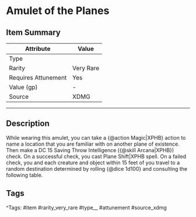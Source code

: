 # Amulet of the Planes

## Item Summary

| Attribute            | Value                        |
|----------------------|------------------------------|
| Type                 |   |
| Rarity               | Very Rare             |
| Requires Attunement  | Yes                |
| Value (gp)           | -    |
| Source               | XDMG |

---

## Description

While wearing this amulet, you can take a {@action Magic|XPHB} action to name a location that you are familiar with on another plane of existence. Then make a DC 15 Saving Throw Intelligence ({@skill Arcana|XPHB}) check. On a successful check, you cast Plane Shift|XPHB spell. On a failed check, you and each creature and object within 15 feet of you travel to a random destination determined by rolling {@dice 1d100} and consulting the following table.

## Tags

^Tags: #item #rarity_very_rare #type__ #attunement #source_xdmg